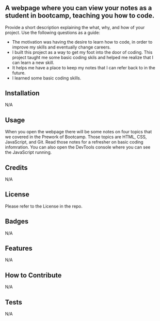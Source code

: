 # <The Prework Study Guide Webpage>

## A webpage where you can view your notes as a student in bootcamp, teaching you how to code.

Provide a short description explaining the what, why, and how of your project. Use the following questions as a guide:

- The motivation was having the desire to learn how to code, in order to improve my skills and eventually change careers.
- I built this project as a way to get my foot into the door of coding. This project taught me some basic coding skils and helped me realize that I can learn a new skill.
- It helps me have a place to keep my notes that I can refer back to in the future.
- I learned some basic coding skills.

## Installation

N/A

## Usage

When you open the webpage there will be some notes on four topics that we covered in the Prework of Bootcamp. Those topics are HTML, CSS, JavaScript, and Git. Read those notes for a refresher on basic coding infomration. You can also open the DevTools console where you can see the JavaScript running.
## Credits

N/A

## License

Please refer to the License in the repo.

## Badges

N/A

## Features

N/A

## How to Contribute

N/A

## Tests

N/A
